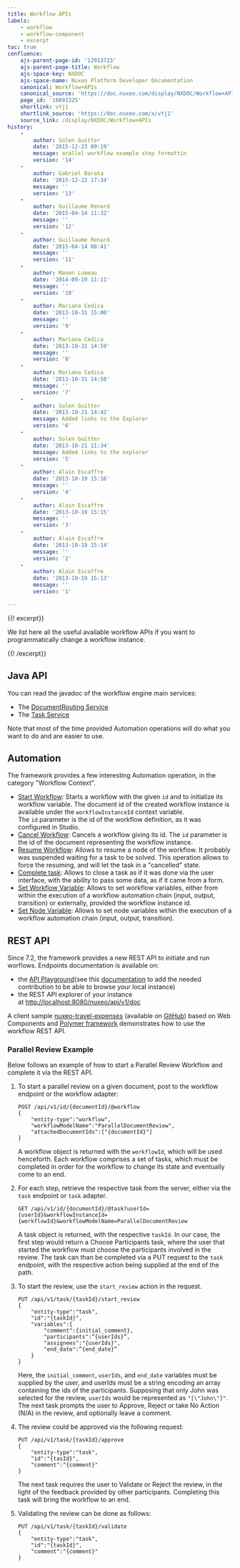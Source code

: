 ```yaml
---
title: Workflow APIs
labels:
    - workflow
    - workflow-component
    - excerpt
toc: true
confluence:
    ajs-parent-page-id: '12913723'
    ajs-parent-page-title: Workflow
    ajs-space-key: NXDOC
    ajs-space-name: Nuxeo Platform Developer Documentation
    canonical: Workflow+APIs
    canonical_source: 'https://doc.nuxeo.com/display/NXDOC/Workflow+APIs'
    page_id: '16091325'
    shortlink: vYj1
    shortlink_source: 'https://doc.nuxeo.com/x/vYj1'
    source_link: /display/NXDOC/Workflow+APIs
history:
    - 
        author: Solen Guitter
        date: '2015-12-23 09:19'
        message: arallel workflow example step formattin
        version: '14'
    - 
        author: Gabriel Barata
        date: '2015-12-22 17:34'
        message: ''
        version: '13'
    - 
        author: Guillaume Renard
        date: '2015-04-14 11:32'
        message: ''
        version: '12'
    - 
        author: Guillaume Renard
        date: '2015-04-14 08:41'
        message: ''
        version: '11'
    - 
        author: Manon Lumeau
        date: '2014-09-19 11:11'
        message: ''
        version: '10'
    - 
        author: Mariana Cedica
        date: '2013-10-31 15:00'
        message: ''
        version: '9'
    - 
        author: Mariana Cedica
        date: '2013-10-31 14:59'
        message: ''
        version: '8'
    - 
        author: Mariana Cedica
        date: '2013-10-31 14:58'
        message: ''
        version: '7'
    - 
        author: Solen Guitter
        date: '2013-10-21 14:42'
        message: Added links to the Explorer
        version: '6'
    - 
        author: Solen Guitter
        date: '2013-10-21 11:34'
        message: Added links to the explorer
        version: '5'
    - 
        author: Alain Escaffre
        date: '2013-10-19 15:16'
        message: ''
        version: '4'
    - 
        author: Alain Escaffre
        date: '2013-10-19 15:15'
        message: ''
        version: '3'
    - 
        author: Alain Escaffre
        date: '2013-10-19 15:14'
        message: ''
        version: '2'
    - 
        author: Alain Escaffre
        date: '2013-10-19 15:13'
        message: ''
        version: '1'

---
```

{{! excerpt}}

We list here all the useful available workflow APIs if you want to programmatically change a workflow instance.

{{! /excerpt}}

## Java API

You can read the javadoc of the workflow engine main services:&nbsp;

*   The [DocumentRouting Service](http://community.nuxeo.com/api/nuxeo/5.8/javadoc/org/nuxeo/ecm/platform/routing/api/DocumentRoutingService.html)
*   The [Task Service](http://community.nuxeo.com/api/nuxeo/5.8/javadoc/org/nuxeo/ecm/platform/task/TaskService.html)

Note that most of the time provided Automation operations will do what you want to do and are easier to use.

## Automation

The framework provides a few interesting Automation operation, in the category "Workflow Context".

*   [Start Workflow](http://explorer.nuxeo.org/nuxeo/site/distribution/current/viewOperation/Context.StartWorkflow): Starts a workflow with the given&nbsp;`id`&nbsp;and to initialize its workflow variable. The document id of the created workflow instance is available under the&nbsp;`workflowInstanceId`&nbsp;context variable.
    The&nbsp;`id`&nbsp;parameter is the id of the workflow definition, as it was configured in Studio.
*   [Cancel Workflow](http://explorer.nuxeo.org/nuxeo/site/distribution/Nuxeo%20Platform-5.7.3/viewOperation/Context.CancelWorkflow): Cancels a workflow giving its id. The&nbsp;`id`&nbsp;parameter is the id of the document representing the workflow instance.
*   [Resume Workflow](http://doc.nuxeo.com/explorer.nuxeo.org/nuxeo/site/distribution/Nuxeo%20Platform-5.7.3/viewOperation/Workflow.ResumeNodeOperation): Allows to resume a node of the workflow. It probably was suspended waiting for a task to be solved. This operation allows to force the resuming, and will let the task in a "cancelled" state.
*   [Complete task](http://explorer.nuxeo.org/nuxeo/site/distribution/Nuxeo%20Platform-5.7.3/viewOperation/Workflow.CompleteTaskOperation): Allows to close a task as if it was done via the user interface, with the ability to pass some data, as if it came from a form.
*   [Set Workflow Variable](http://explorer.nuxeo.org/nuxeo/site/distribution/current/viewOperation/Context.SetWorkflowVar): Allows to set workflow variables, either from within the execution of a workflow automation chain (input, output, transition) or externally, provided the workflow instance id.
*   [Set Node Variable](http://explorer.nuxeo.org/nuxeo/site/distribution/current/viewOperation/Context.SetWorkflowNodeVar): Allows to set node variables within the execution of a workflow automation chain (input, output, transition).

## REST API

Since 7.2, the framework provides a new REST API to initiate and run worflows. Endpoints documentation is available on:

*   the [API Playground](http://nuxeo.github.io/api-playground/)(see this&nbsp;[documentation](http://doc.nuxeo.com/x/9QUuAQ) to add the needed contribution to be able to browse your local instance)
*   the REST API explorer of your instance at&nbsp;[http://localhost:8080/nuxeo/api/v1/doc](http://localhost:8080/nuxeo/api/v1/doc)

A client sample&nbsp;[nuxeo-travel-expenses](https://github.com/nuxeo/nuxeo-travel-expenses) (available on [GitHub](https://github.com/nuxeo/nuxeo-travel-expenses)) based on&nbsp;Web Components and [Polymer framework](https://www.polymer-project.org)&nbsp;demonstrates how to use the workflow REST API.

### Parallel Review Example

Below follows an example of how to start a Parallel Review Workflow and complete it via the REST API.&nbsp;

1.  To start a parallel review on a given document, post to the workflow endpoint or the workflow adapter:

    ```
    POST /api/v1/id/{documentId}/@workflow
    {
        "entity-type":"workflow",
        "workflowModelName":"ParallelDocumentReview",
        "attachedDocumentIds":["{documentId}"]
    }
    ```

    A workflow object is returned with the `workflowId`, which will be used henceforth. Each workflow comprises a set of tasks, which must be completed in order for the workflow to change its state and eventually come to an end.

2.  For each step, retrieve the respective task from the server, either via the `task` endpoint or `task` adapter.

    ```
    GET /api/v1/id/{documentId}/@task?userId={userId}&workflowInstanceId={workflowId}&workflowModelName=ParallelDocumentReview
    ```

    A task object is returned, with the respective `taskId`. In our case, the first step would return a Choose Participants task, where the user that started the workflow must choose the participants involved in the review. The task can than be completed via a PUT request to the `task` endpoint, with the respective action being supplied at the end of the path.

3.  To start the review, use the `start_review` action in the request.

    ```
    PUT /api/v1/task/{taskId}/start_review
    {
        "entity-type":"task",
        "id":"{taskId}",
        "variables":{
            "comment":{initial_comment},
            "participants":”{userIds}”,
            "assignees":"{userIds}",
            "end_date":”{end_date}”
        }
    }
    ```

    Here, the `initial_comment`, `userIds`, and `end_date` variables must be supplied by the user, and userIds must be a string encoding an array containing the ids of the participants. Supposing that only John was selected for the review, `userIds` would be represented as `"[\"John\"]"`.
    The next task prompts the user to Approve, Reject or take No Action (N/A) in the review, and optionally leave a comment.

4.  The review could be approved via the following request:

    ```
    PUT /api/v1/task/{taskId}/approve
    {
        "entity-type":"task",
        "id":"{tasId}",
        "comment":"{comment}"
    }
    ```

    The next task requires the user to Validate or Reject the review, in the light of the feedback provided by other participants. Completing this task will bring the workflow to an end.

5.  Validating the review can be done as follows:

    ```
    PUT /api/v1/task/{taskId}/validate
    {
        "entity-type":"task",
        "id":"{taskId}",
        "comment":"{comment}"
    }
    ```